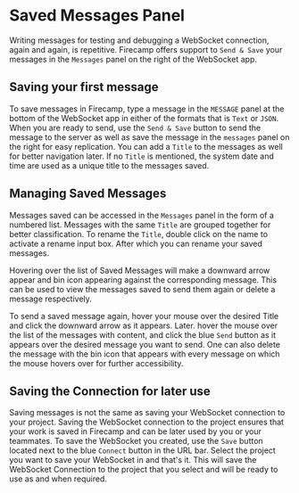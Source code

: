 # Saved Messages Panel

Writing messages for testing and debugging a WebSocket connection, again and again, is repetitive. Firecamp offers support to `Send & Save` your messages in the `Messages` panel on the right of the WebSocket app.

## Saving your first message

To save messages in Firecamp, type a message in the `MESSAGE` panel at the bottom of the WebSocket app in either of the formats that is `Text` or `JSON`. When you are ready to send, use the `Send & Save` button to send the message to the server as well as save the message in the `messages` panel on the right for easy replication. You can add a `Title` to the messages as well for better navigation later. If no `Title` is mentioned, the system date and time are used as a unique title to the messages saved.

## Managing Saved Messages

Messages saved can be accessed in the `Messages` panel in the form of a numbered list. Messages with the same `Title` are grouped together for better classification. To rename the `Title`, double click on the name to activate a rename input box. After which you can rename your saved messages.

Hovering over the list of Saved Messages will make a downward arrow appear and bin icon appearing against the corresponding message. This can be used to view the messages saved to send them again or delete a message respectively.

To send a saved message again, hover your mouse over the desired Title and click the downward arrow as it appears. Later. hover the mouse over the list of the messages with content, and click the blue `Send` button as it appears over the desired message you want to send. One can also delete the message with the bin icon that appears with every message on which the mouse hovers over for further accessibility.

## Saving the Connection for later use

Saving messages is not the same as saving your WebSocket connection to your project. Saving the WebSocket connection to the project ensures that your work is saved in Firecamp and can be later used by you or your teammates. To save the WebSocket you created, use the `Save` button located next to the blue `Connect` button in the URL bar. Select the project you want to save your WebSocket in and that's it. This will save the WebSocket Connection to the project that you select and will be ready to use as and when required.
